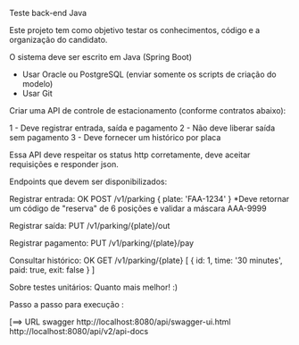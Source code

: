 Teste back-end Java

Este projeto tem como objetivo testar os conhecimentos, código e a organização do candidato.

O sistema deve ser escrito em Java (Spring Boot)

 - Usar Oracle ou PostgreSQL (enviar somente os scripts de criação do modelo) 
 - Usar Git

Criar uma API de controle de estacionamento (conforme contratos abaixo):

1 - Deve registrar entrada, saída e pagamento
2 - Não deve liberar saída sem pagamento
3 - Deve fornecer um histórico por placa

Essa API deve respeitar os status http corretamente, deve aceitar requisições e responder json.

Endpoints que devem ser disponibilizados:

Registrar entrada: OK
POST /v1/parking
{ plate: 'FAA-1234' }
*Deve retornar um código de "reserva" de 6 posições e validar a máscara AAA-9999

Registrar saída:
PUT /v1/parking/{plate}/out

Registrar pagamento:
PUT /v1/parking/{plate}/pay

Consultar histórico: OK
GET /v1/parking/{plate}
[
  { id: 1, time: '30 minutes', paid: true, exit: false }
]

Sobre testes unitários:
Quanto mais melhor! :)


Passo a passo para execução : 



[==> URL swagger 
    http://localhost:8080/api/swagger-ui.html
    http://localhost:8080/api/v2/api-docs